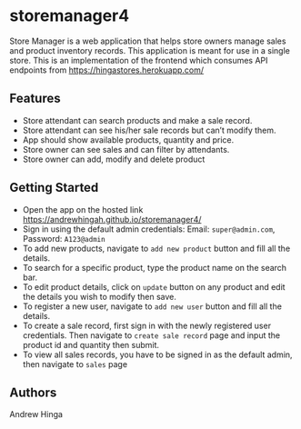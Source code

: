 # storemanager4

Store Manager is a web application that helps store owners manage sales and product inventory records. This application is meant for use in a single store.
This is an implementation of the frontend which consumes API endpoints from https://hingastores.herokuapp.com/

## Features

- Store attendant can search products and make a sale record.
- Store attendant can see his/her sale records but can’t modify them.
- App should show available products, quantity and price.
- Store owner can see sales and can filter by attendants.
- Store owner can add, modify and delete product

## Getting Started

- Open the app on the hosted link https://andrewhingah.github.io/storemanager4/
- Sign in using the default admin credentials:
    Email: `super@admin.com`,
    Password: `A123@admin`
- To add new products, navigate to `add new product` button and fill all the details.
- To search for a specific product, type the product name on the search bar.
- To edit product details, click on `update` button on any product and edit the details you wish to modify then save.
- To register a new user, navigate to `add new user` button and fill all the details.
- To create a sale record, first sign in with the newly registered user credentials.
Then navigate to `create sale record` page and input the product id and quantity then submit.
- To view all sales records, you have to be signed in as the default admin, then navigate to `sales` page

## Authors
Andrew Hinga


